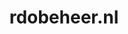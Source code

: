 ---
layout: post
title:  "rdobeheer.nl"
internal_url:  "/data/rdobeheer.nl.html"
categories: dutchgov
---